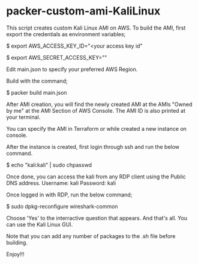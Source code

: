 # packer-custom-ami-KaliLinux

This script creates custom Kali Linux AMI on AWS.
To build the AMI, first export the credentials as environment variables;

$ export AWS_ACCESS_KEY_ID="<your access key id"

$ export AWS_SECRET_ACCESS_KEY="<your secret key id>"
  
Edit main.json to specify your preferred AWS Region. 
  
Build with the command;
  
$ packer build main.json
  
After AMI creation, you will find the newly created AMI at the AMIs "Owned by me" at the AMI Section of AWS Console. The AMI ID is also printed at your terminal.
  
You can specify the AMI in Terraform or while created a new instance on console.
  
After the instance is created, first login through ssh and run the below command.
  
$ echo "kali:kali" | sudo chpasswd
  
Once done, you can access the kali from any RDP client using the Public DNS address. 
Username: kali
Password: kali
  
Once logged in with RDP, run the below command;
  
$ sudo dpkg-reconfigure wireshark-common
  
Choose 'Yes' to the interractive question that appears. And that's all. You can use the Kali Linux GUI.
  
Note that you can add any number of packages to the .sh file before building.
  
Enjoy!!!
